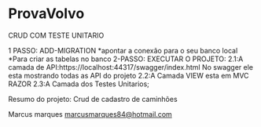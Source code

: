 # ProvaVolvo
CRUD COM TESTE UNITARIO

1 PASSO:
ADD-MIGRATION 
  *apontar a conexão para o seu banco local
  *Para criar as tabelas no banco
2-PASSO: 
  EXECUTAR O PROJETO:
  2.1:A camada de API:https://localhost:44317/swagger/index.html
    No swagger ele esta mostrando todas as API do projeto
  2.2:A Camada VIEW esta em MVC RAZOR
  2.3:A Camada dos Testes Unitarios;

Resumo do projeto: Crud de cadastro de caminhões


Marcus marques
marcusmarques84@hotmail.com
 
